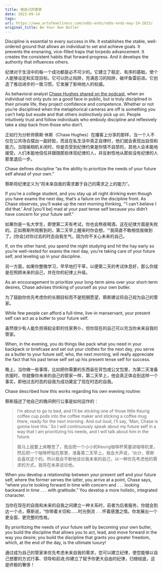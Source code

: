```yaml
---
title: 做自己的管家
date: 2023-09-14
tags: 
url: https://www.artofmanliness.com/odds-ends/odds-ends-may-19-2023/
original_title: Be Your Own Butler
---
```


Discipline is essential to every success in life. It establishes the stable, well-ordered ground that allows an individual to set and achieve goals. It prevents the ensnaring, vice-filled traps that torpedo advancement. It creates the consistent habits that forward progress. And it develops the authority that influences others.   

纪律对于生活中的每一个成功都是必不可少的。它建立了稳定、有序的基础，使个人能够设定和实现目标。它可以防止陷阱，充满恶习的陷阱，破坏鱼雷前进。它创造了推动进步的一致习惯。它发展了影响他人的权威。

As behavioral analyst [Chase Hughes shared on the podcast](https://www.artofmanliness.com/podcast/authority-is-more-important-than-social-skills-in-being-influential/), when an individual not only puts on a good face in public, but is truly disciplined in their private life, they project confidence and competence. Whether or not you’re disciplined when the metaphorical cameras are off is something you can’t help but exude and that others instinctively pick up on. People intuitively trust and follow individuals who embody discipline and reflexively take a step back from those who don’t.  

正如行为分析师蔡斯·休斯（Chase Hughes）在播客上分享的那样，当一个人不仅在公共场合摆出一副好脸，而且在私生活中真正自律时，他们就会表现出自信和能力。当隐喻相机关闭时，你是否受到纪律约束是你情不自禁的，其他人会本能地接受。人们本能地信任并跟随那些体现纪律的人，并反射性地从那些没有纪律的人那里退后一步。

Chase defines discipline “as the ability to prioritize the needs of your future self ahead of your own.”  

蔡斯将纪律定义为“将未来自我的需求置于自己的需求之上的能力”。

If you’re a college student, and you stay up all night drinking even though you have exams the next day, that’s a failure on the discipline front. As Chase observes, you’ll wake up the next morning thinking, “‘I can’t believe I did that.’ And \[you’ll be\] mad at your past tense self because you didn’t have concern for your future self.”  

如果你是一名大学生，即使第二天有考试，你也会熬夜喝酒，这在纪律方面是失败的。正如蔡斯所观察到的，第二天早上醒来时你会想，“'我简直不敢相信我做到了。\[你会\]对你过去的时态自我生气，因为你不关心未来的自己。

If, on the other hand, you spend the night studying and hit the hay early so you’re well-rested for exams the next day, you’re taking care of your future self, and leveling up in your discipline.  

另一方面，如果你整晚学习，早早地打干草，以便第二天的考试休息好，那么你就是在照顾未来的自己，并在你的纪律上升级。

As an encouragement to prioritize your long-term aims over your short-term desires, Chase advises thinking of yourself as your own butler.  

为了鼓励你优先考虑你的长期目标而不是短期愿望，蔡斯建议将自己视为自己的管家。

While few people can afford a full-time, live-in manservant, your present self can act as a butler to your future self.   

虽然很少有人能负担得起全职的住家男仆，但你现在的自己可以充当你未来自我的管家。

When, in the evening, you do things like pack what you need in your backpack or briefcase and set out your clothes for the next day, you serve as a butler to your future self, who, the next morning, will really appreciate the fact that his past tense self set up his present tense self for success.   

晚上，当你做一些事情，比如把你需要的东西装在背包或公文包里，为第二天准备衣服时，你就像你未来的自己的管家一样，第二天早上，他会真正体会到这样一个事实，即他过去时态的自我为成功奠定了现在时态的自我。

Chase described how this works regarding his own evening routine:  

蔡斯描述了他自己的晚间例行公事是如何运作的：

> I’m about to go to bed, and I’ll be sticking one of those little Keurig coffee cup pods into the coffee maker and sticking a coffee mug there, ready for the next morning. And out loud, I’ll say, ‘Man, Chase is gonna love this.’ So I will continuously speak about my future self in a way that I am prioritizing his needs, and I will talk about him in the future.  
> 
> 我马上就要上床睡觉了，我会把一个小小的Keurig咖啡杯荚塞进咖啡机里，然后把一个咖啡杯贴在那里，准备第二天早上。我会大声说，'伙计，蔡斯会喜欢这个的。所以我会不断地谈论我未来的自己，以一种优先考虑他的需求的方式，我将在未来谈论他。

When you develop a relationship between your present self and your future self, where the former serves the latter, you arrive at a point, Chase says, “where you’re looking forward in time with concern and . . . looking backward in time . . . with gratitude.” You develop a more holistic, integrated character.  

当你在现在的自我和未来的自我之间建立一种关系时，前者为后者服务，你就会到达一个点，蔡斯说，“你带着关切和......时光倒流 . . .怀着感激之情。你发展出一个更全面、更完整的性格。

By prioritizing the needs of your future self by becoming your own butler, you build the discipline that allows you to act, lead, and move forward in the way you desire; you build the discipline that grants you greater freedom, which, at the end of the day, is the ultimate luxury!  

通过成为自己的管家来优先考虑未来自我的需求，您可以建立纪律，使您能够以自己想要的方式行事、领导和前进;你建立了赋予你更大自由的纪律，归根结底，这是终极的奢侈！

